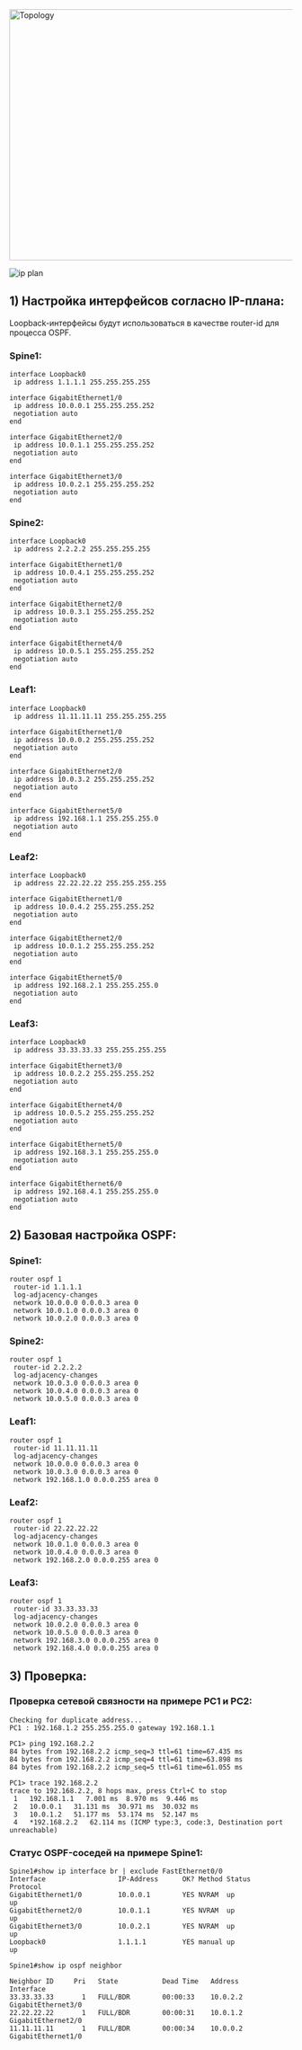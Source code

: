
<img width="878" height="447" alt="Topology" src="https://github.com/user-attachments/assets/e5343781-8475-48ac-822b-f7f8626f7776" />


![ip plan](https://github.com/user-attachments/assets/159fdeb7-0d0f-48fb-810d-d1845e5c4b42)

## 1) Настройка интерфейсов согласно IP-плана:

Loopback-интерфейсы будут использоваться в качестве router-id для процесса OSPF.

### Spine1:

```
interface Loopback0
 ip address 1.1.1.1 255.255.255.255

interface GigabitEthernet1/0
 ip address 10.0.0.1 255.255.255.252
 negotiation auto
end

interface GigabitEthernet2/0
 ip address 10.0.1.1 255.255.255.252
 negotiation auto
end

interface GigabitEthernet3/0
 ip address 10.0.2.1 255.255.255.252
 negotiation auto
end
```

### Spine2:

```
interface Loopback0
 ip address 2.2.2.2 255.255.255.255

interface GigabitEthernet1/0
 ip address 10.0.4.1 255.255.255.252
 negotiation auto
end

interface GigabitEthernet2/0
 ip address 10.0.3.1 255.255.255.252
 negotiation auto
end

interface GigabitEthernet4/0
 ip address 10.0.5.1 255.255.255.252
 negotiation auto
end
```

### Leaf1:

```
interface Loopback0
 ip address 11.11.11.11 255.255.255.255

interface GigabitEthernet1/0
 ip address 10.0.0.2 255.255.255.252
 negotiation auto
end

interface GigabitEthernet2/0
 ip address 10.0.3.2 255.255.255.252
 negotiation auto
end

interface GigabitEthernet5/0
 ip address 192.168.1.1 255.255.255.0
 negotiation auto
end
```

### Leaf2:

```
interface Loopback0
 ip address 22.22.22.22 255.255.255.255

interface GigabitEthernet1/0
 ip address 10.0.4.2 255.255.255.252
 negotiation auto
end

interface GigabitEthernet2/0
 ip address 10.0.1.2 255.255.255.252
 negotiation auto
end

interface GigabitEthernet5/0
 ip address 192.168.2.1 255.255.255.0
 negotiation auto
end
```

### Leaf3:

```
interface Loopback0
 ip address 33.33.33.33 255.255.255.255

interface GigabitEthernet3/0
 ip address 10.0.2.2 255.255.255.252
 negotiation auto
end

interface GigabitEthernet4/0
 ip address 10.0.5.2 255.255.255.252
 negotiation auto
end

interface GigabitEthernet5/0
 ip address 192.168.3.1 255.255.255.0
 negotiation auto
end

interface GigabitEthernet6/0
 ip address 192.168.4.1 255.255.255.0
 negotiation auto
end
```

## 2) Базовая настройка OSPF:

### Spine1:

```
router ospf 1
 router-id 1.1.1.1
 log-adjacency-changes
 network 10.0.0.0 0.0.0.3 area 0
 network 10.0.1.0 0.0.0.3 area 0
 network 10.0.2.0 0.0.0.3 area 0
```

### Spine2:

```
router ospf 1
 router-id 2.2.2.2
 log-adjacency-changes
 network 10.0.3.0 0.0.0.3 area 0
 network 10.0.4.0 0.0.0.3 area 0
 network 10.0.5.0 0.0.0.3 area 0
```

### Leaf1:

```
router ospf 1
 router-id 11.11.11.11
 log-adjacency-changes
 network 10.0.0.0 0.0.0.3 area 0
 network 10.0.3.0 0.0.0.3 area 0
 network 192.168.1.0 0.0.0.255 area 0
```

### Leaf2:

```
router ospf 1
 router-id 22.22.22.22
 log-adjacency-changes
 network 10.0.1.0 0.0.0.3 area 0
 network 10.0.4.0 0.0.0.3 area 0
 network 192.168.2.0 0.0.0.255 area 0

```

### Leaf3:

```
router ospf 1
 router-id 33.33.33.33
 log-adjacency-changes
 network 10.0.2.0 0.0.0.3 area 0
 network 10.0.5.0 0.0.0.3 area 0
 network 192.168.3.0 0.0.0.255 area 0
 network 192.168.4.0 0.0.0.255 area 0
```

## 3) Проверка:
### Проверка сетевой связности на примере PC1 и PC2:
```
Checking for duplicate address...
PC1 : 192.168.1.2 255.255.255.0 gateway 192.168.1.1

PC1> ping 192.168.2.2
84 bytes from 192.168.2.2 icmp_seq=3 ttl=61 time=67.435 ms
84 bytes from 192.168.2.2 icmp_seq=4 ttl=61 time=63.898 ms
84 bytes from 192.168.2.2 icmp_seq=5 ttl=61 time=61.055 ms

PC1> trace 192.168.2.2
trace to 192.168.2.2, 8 hops max, press Ctrl+C to stop
 1   192.168.1.1   7.001 ms  8.970 ms  9.446 ms
 2   10.0.0.1   31.131 ms  30.971 ms  30.032 ms
 3   10.0.1.2   51.177 ms  53.174 ms  52.147 ms
 4   *192.168.2.2   62.114 ms (ICMP type:3, code:3, Destination port unreachable)
```

### Статус OSPF-соседей на примере Spine1:
```
Spine1#show ip interface br | exclude FastEthernet0/0
Interface                  IP-Address      OK? Method Status                Protocol
GigabitEthernet1/0         10.0.0.1        YES NVRAM  up                    up
GigabitEthernet2/0         10.0.1.1        YES NVRAM  up                    up
GigabitEthernet3/0         10.0.2.1        YES NVRAM  up                    up
Loopback0                  1.1.1.1         YES manual up                    up

Spine1#show ip ospf neighbor

Neighbor ID     Pri   State           Dead Time   Address         Interface
33.33.33.33       1   FULL/BDR        00:00:33    10.0.2.2        GigabitEthernet3/0
22.22.22.22       1   FULL/BDR        00:00:31    10.0.1.2        GigabitEthernet2/0
11.11.11.11       1   FULL/BDR        00:00:34    10.0.0.2        GigabitEthernet1/0
```
